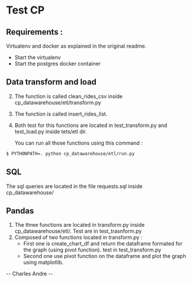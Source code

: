 # Test CP

## Requirements :
Virtualenv and docker as explained in the original readme. 
- Start the virtualenv
- Start the postgres docker container


## Data transform and load

2. The function is called clean_rides_csv inside cp_datawarehouse/etl/transform.py

3. The function is called insert_rides_list. 

4. Both test for this functions are located in test_transform.py and test_load.py inside tets/etl dir.

      You can run all those functions using this command : 
```bash
$ PYTHONPATH=. python cp_datawarehouse/etl/run.py
```

## SQL

The sql queries are located in the file requests.sql inside cp_datawarehouse/

## Pandas

1. The three functions are located in transform.py inside cp_datawarehouse/etl/. Test are in test_trasnform.py
2. Composed of two functions located in transform.py : 
      - First one is create_chart_df and return the dataframe formated for the graph (using pivot function). test in test_transform.py
      - Second one use pivot function on the dataframe and plot the graph using matplotlib.

-- Charles Andre -- 
